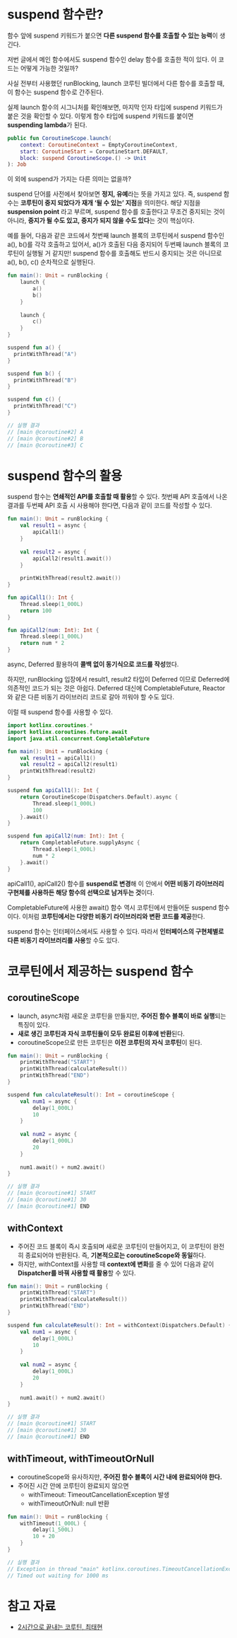 # suspend 함수란?

함수 앞에 suspend 키워드가 붙으면 **다른 suspend 함수를 호출할 수 있는 능력**이 생긴다. 

저번 글에서 메인 함수에서도 suspend 함수인 delay 함수를 호출한 적이 있다. 이 코드는 어떻게 가능한 것일까? 

사실 전부터 사용했던 runBlocking, launch 코루틴 빌더에서 다른 함수를 호출할 때, 이 함수는 suspend 함수로 간주된다. 

실제 launch 함수의 시그니처를 확인해보면, 마지막 인자 타입에 suspend 키워드가 붙은 것을 확인할 수 있다. 이렇게 함수 타입에 suspend 키워드를 붙이면 **suspending lambda**가 된다. 

```kotlin
public fun CoroutineScope.launch(
    context: CoroutineContext = EmptyCoroutineContext,
    start: CoroutineStart = CoroutineStart.DEFAULT,
    block: suspend CoroutineScope.() -> Unit
): Job
```

이 외에 suspend가 가지는 다른 의미는 없을까? 

suspend 단어를 사전에서 찾아보면 **정지, 유예**라는 뜻을 가지고 있다. 즉, suspend 함수는 **코루틴이 중지 되었다가 재개 ‘될 수 있는’ 지점**을 의미한다. 해당 지점을 **suspension point** 라고 부르며, suspend 함수를 호출한다고 무조건 중지되는 것이 아니라, **중지가 될 수도 있고, 중지가 되지 않을 수도 있다**는 것이 핵심이다. 

예를 들어, 다음과 같은 코드에서 첫번째 launch 블록의 코루틴에서 suspend 함수인 a(), b()를 각각 호출하고 있어서, a()가 호출된 다음 중지되어 두번째 launch 블록의 코루틴이 실행될 거 같지만! suspend 함수를 호출해도 반드시 중지되는 것은 아니므로 a(), b(), c() 순차적으로 실행된다. 

```kotlin
fun main(): Unit = runBlocking {
  	launch {
		a()
		b() 
	}
	
	launch { 
		c()
	} 
}

suspend fun a() {
  printWithThread("A")
}

suspend fun b() {
  printWithThread("B")
}

suspend fun c() {
  printWithThread("C")
}

// 실행 결과 
// [main @coroutine#2] A
// [main @coroutine#2] B
// [main @coroutine#3] C
```

# suspend 함수의 활용

suspend 함수는 **연쇄적인 API를 호출할 때 활용**할 수 있다. 첫번째 API 호출에서 나온 결과를 두번째 API 호출 시 사용해야 한다면, 다음과 같이 코드를 작성할 수 있다. 

```kotlin
fun main(): Unit = runBlocking {
	val result1 = async {
		apiCall1()
	}
	
	val result2 = async {
		apiCall2(result1.await()) 
	}
	
	printWithThread(result2.await())
}

fun apiCall1(): Int {
	Thread.sleep(1_000L)
	return 100
}

fun apiCall2(num: Int): Int {
	Thread.sleep(1_000L)
	return num * 2 
}
```

async, Deferred 활용하여 **콜백 없이 동기식으로 코드를 작성**했다. 

하지만, runBlocking 입장에서 result1, result2 타입이 Deferred 이므로 Deferred에 의존적인 코드가 되는 것은 아쉽다. Deferred 대신에 CompletableFuture, Reactor와 같은 다른 비동기 라이브러리 코드로 갈아 끼워야 할 수도 있다. 

이럴 때 suspend 함수를 사용할 수 있다. 

```kotlin
import kotlinx.coroutines.*
import kotlinx.coroutines.future.await
import java.util.concurrent.CompletableFuture

fun main(): Unit = runBlocking {
    val result1 = apiCall1()
    val result2 = apiCall2(result1)
    printWithThread(result2)
}

suspend fun apiCall1(): Int {
    return CoroutineScope(Dispatchers.Default).async {
        Thread.sleep(1_000L)
        100
    }.await()
}

suspend fun apiCall2(num: Int): Int {
    return CompletableFuture.supplyAsync {
        Thread.sleep(1_000L)
        num * 2
    }.await()
}
```

apiCall1(), apiCall2() 함수를 **suspend로 변경**해 이 안에서 **어떤 비동기 라이브러리 구현체를 사용하든 해당 함수의 선택으로 남겨두는 것**이다. 

CompletableFuture에 사용한 await() 함수 역시 코루틴에서 만들어둔 suspend 함수이다. 이처럼 **코루틴에서는 다양한 비동기 라이브러리와 변환 코드를 제공**한다. 

suspend 함수는 인터페이스에서도 사용할 수 있다. 따라서 **인터페이스의 구현체별로 다른 비동기 라이브러리를 사용**할 수도 있다. 

# 코루틴에서 제공하는 suspend 함수

## coroutineScope

- launch, async처럼 새로운 코루틴을 만들지만, **주어진 함수 블록이 바로 실행**되는 특징이 있다.
- **새로 생긴 코루틴과 자식 코루틴들이 모두 완료된 이후에 반환**된다.
- coroutineScope으로 만든 코루틴은 **이전 코루틴의 자식 코루틴**이 된다.

```kotlin
fun main(): Unit = runBlocking {
	printWithThread("START")
	printWithThread(calculateResult())
	printWithThread("END")
}

suspend fun calculateResult(): Int = coroutineScope {
	val num1 = async {
		delay(1_000L)
		10
	}
	
	val num2 = async {
		delay(1_000L)
		20 
	}
	
	num1.await() + num2.await()
}

// 실행 결과 
// [main @coroutine#1] START
// [main @coroutine#1] 30
// [main @coroutine#1] END
```

## withContext

- 주어진 코드 블록이 즉시 호출되며 새로운 코루틴이 만들어지고, 이 코루틴이 완전히 종료되어야 반환된다. 즉, **기본적으로는 coroutineScope와 동일**하다.
- 하지만, withContext를 사용할 때 **context에 변화**를 줄 수 있어 다음과 같이 **Dispatcher를 바꿔 사용할 때 활용**할 수 있다.

```kotlin
fun main(): Unit = runBlocking {
	printWithThread("START")
	printWithThread(calculateResult())
	printWithThread("END")
}

suspend fun calculateResult(): Int = withContext(Dispatchers.Default) {
	val num1 = async {
		delay(1_000L)
		10
	}
	
	val num2 = async {
		delay(1_000L)
		20 
	}
	
	num1.await() + num2.await()
}

// 실행 결과 
// [main @coroutine#1] START
// [main @coroutine#1] 30
// [main @coroutine#1] END
```

## withTimeout, withTimeoutOrNull

- coroutineScope와 유사하지만, **주어진 함수 블록이 시간 내에 완료되어야 한다.**
- 주어진 시간 안에 코루틴이 완료되지 않으면
    - withTimeout: TimeoutCancellationException 발생
    - withTimeoutOrNull: null 반환

```kotlin
fun main(): Unit = runBlocking {
	withTimeout(1_000L) {
		delay(1_500L)
		10 + 20 
	}
}

// 실행 결과 
// Exception in thread "main" kotlinx.coroutines.TimeoutCancellationException: 
// Timed out waiting for 1000 ms
```

# 참고 자료 

- [2시간으로 끝내는 코루틴, 최태현 ](https://www.inflearn.com/course/2%EC%8B%9C%EA%B0%84%EC%9C%BC%EB%A1%9C-%EB%81%9D%EB%82%B4%EB%8A%94-%EC%BD%94%EB%A3%A8%ED%8B%B4)
